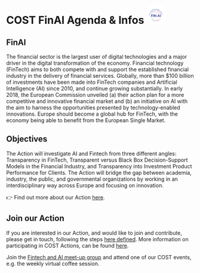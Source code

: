 # COST FinAI Agenda &amp; Infos  <img src="FINAI-FINAL-LOGO.-HI.RES_.png" alt="FinAI logo" style="height: 50px; width:50px;"/>

## FinAI
The financial sector is the largest user of digital technologies and a major driver in the digital transformation of the economy. Financial technology (FinTech) aims to both compete with and support the established financial industry in the delivery of financial services. Globally, more than $100 billion of investments have been made into FinTech companies and Artificial Intelligence (AI) since 2010, and continue growing substantially. In early 2018, the European Commission unveiled (a) their action plan for a more competitive and innovative financial market and (b) an initiative on AI with the aim to harness the opportunities presented by technology-enabled innovations. Europe should become a global hub for FinTech, with the economy being able to benefit from the European Single Market.

## Objectives
The Action will investigate AI and Fintech from three different angles: Transparency in FinTech, Transparent versus Black Box Decision-Support Models in the Financial Industry, and Transparency into Investment Product Performance for Clients. The Action will bridge the gap between academia, industry, the public, and governmental organizations by working in an interdisciplinary way across Europe and focusing on innovation.


:point_right: Find out more about our Action [here](https://fin-ai.eu/).

## Join our Action
If you are interested in our Action, and would like to join and contribute, please get in touch, following the steps [here defined](https://wiki.fin-ai.eu/index.php/How_to_join). More information on participating in COST Actions, can be found [here](https://www.cost.eu/cost-actions/how-to-participate/).

Join the [Fintech and AI meet-up group](https://www.meetup.com/Fintech_AI_in_Finance/) and attend one of our COST events, e.g. the weekly virtual coffee session.
